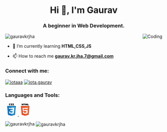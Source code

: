 <h1 align="center">Hi 👋, I'm Gaurav</h1>
<h3 align="center">A beginner in Web Development.</h3>
<img align="right" alt="Coding" width+"400" src="https://camo.githubusercontent.com/b86a9047afd5ab67de4d8d1c1ce6293db7900b997bb10cfdeec7046e7f035fe3/68747470733a2f2f6d69726f2e6d656469756d2e636f6d2f6d61782f313336302f312a495247486d69477361313673746564517649615a66772e676966">

<p align="left"> <img src="https://komarev.com/ghpvc/?username=gauravkrjha&label=Profile%20views&color=0e75b6&style=flat" alt="gauravkrjha" /> </p>

- 🌱 I’m currently learning **HTML,CSS,JS**

- 📫 How to reach me **gaurav.kr.jha.7@gmail.com**

<h3 align="left">Connect with me:</h3>
<p align="left">
<a href="https://twitter.com/iotaaa" target="blank"><img align="center" src="https://raw.githubusercontent.com/rahuldkjain/github-profile-readme-generator/master/src/images/icons/Social/twitter.svg" alt="iotaaa" height="30" width="40" /></a>
<a href="https://instagram.com/iota.gaurav" target="blank"><img align="center" src="https://raw.githubusercontent.com/rahuldkjain/github-profile-readme-generator/master/src/images/icons/Social/instagram.svg" alt="iota.gaurav" height="30" width="40" /></a>
</p>

<h3 align="left">Languages and Tools:</h3>
<p align="left"> <a href="https://www.w3schools.com/css/" target="_blank" rel="noreferrer"> <img src="https://raw.githubusercontent.com/devicons/devicon/master/icons/css3/css3-original-wordmark.svg" alt="css3" width="40" height="40"/> </a> <a href="https://www.w3.org/html/" target="_blank" rel="noreferrer"> <img src="https://raw.githubusercontent.com/devicons/devicon/master/icons/html5/html5-original-wordmark.svg" alt="html5" width="40" height="40"/> </a> </p>

<p><img align="left" src="https://github-readme-stats.vercel.app/api/top-langs?username=gauravkrjha&show_icons=true&locale=en&layout=compact" alt="gauravkrjha" /></p>

<p>&nbsp;<img align="center" src="https://github-readme-stats.vercel.app/api?username=gauravkrjha&show_icons=true&locale=en" alt="gauravkrjha" /></p>
